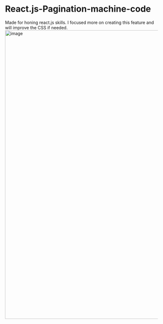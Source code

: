 # React.js-Pagination-machine-code
Made for honing react.js skills.
I focused more on creating this feature and will improve the CSS if needed.
<img width="948" alt="image" src="https://github.com/vedant-3010/React.js-Pagination-machine-code/assets/92071471/ada9bc89-1cc6-4951-95df-eb2c58727f83">


